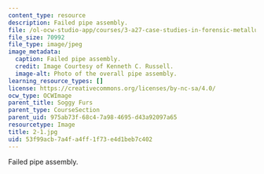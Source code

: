```yaml
---
content_type: resource
description: Failed pipe assembly.
file: /ol-ocw-studio-app/courses/3-a27-case-studies-in-forensic-metallurgy-fall-2007/53f99acb7a4fa4ff1f73e4d1beb7c402_2-1.jpg
file_size: 70992
file_type: image/jpeg
image_metadata:
  caption: Failed pipe assembly.
  credit: Image Courtesy of Kenneth C. Russell.
  image-alt: Photo of the overall pipe assembly.
learning_resource_types: []
license: https://creativecommons.org/licenses/by-nc-sa/4.0/
ocw_type: OCWImage
parent_title: Soggy Furs
parent_type: CourseSection
parent_uid: 975ab73f-68c4-7a98-4695-d43a92097a65
resourcetype: Image
title: 2-1.jpg
uid: 53f99acb-7a4f-a4ff-1f73-e4d1beb7c402
---
```

Failed pipe assembly.